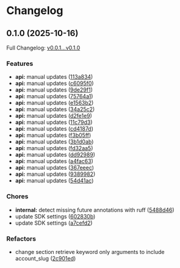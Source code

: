 # Changelog

## 0.1.0 (2025-10-16)

Full Changelog: [v0.0.1...v0.1.0](https://github.com/adamsteele-sp/searchpilot-python/compare/v0.0.1...v0.1.0)

### Features

* **api:** manual updates ([113a834](https://github.com/adamsteele-sp/searchpilot-python/commit/113a834f8d7a389c310778fe75272ccd6356256f))
* **api:** manual updates ([c6095f0](https://github.com/adamsteele-sp/searchpilot-python/commit/c6095f0b47fe85209d6a5bf642d47536cbadb158))
* **api:** manual updates ([9de29f1](https://github.com/adamsteele-sp/searchpilot-python/commit/9de29f11a5921863bd41f641af63743cd282b2ba))
* **api:** manual updates ([75764a1](https://github.com/adamsteele-sp/searchpilot-python/commit/75764a1dc8dda7ddb1506e377e3f03af97cf32e7))
* **api:** manual updates ([e1563b2](https://github.com/adamsteele-sp/searchpilot-python/commit/e1563b22b22ecba37783c93fb6f80a1682bd34e1))
* **api:** manual updates ([34a25c2](https://github.com/adamsteele-sp/searchpilot-python/commit/34a25c2bbb4f97a386acfea900594f55474877ea))
* **api:** manual updates ([d2fe1e9](https://github.com/adamsteele-sp/searchpilot-python/commit/d2fe1e9c7a0f2d096dc48566a46f457e81fba61a))
* **api:** manual updates ([11c79d3](https://github.com/adamsteele-sp/searchpilot-python/commit/11c79d3e4866901cb6eb78d48602aa48e3d70d1b))
* **api:** manual updates ([cd4187d](https://github.com/adamsteele-sp/searchpilot-python/commit/cd4187dc722557f01f60bf75bdd4d5ca54e94b7c))
* **api:** manual updates ([f3b05ff](https://github.com/adamsteele-sp/searchpilot-python/commit/f3b05ffc74710a4ef88a53e13a1fcc7d4c3c73d0))
* **api:** manual updates ([3b1d0ab](https://github.com/adamsteele-sp/searchpilot-python/commit/3b1d0abdeb5ec26816910fcaacc47726ebb9d837))
* **api:** manual updates ([fd32aa5](https://github.com/adamsteele-sp/searchpilot-python/commit/fd32aa526284d0323ddbedfa25319eebefa8a9de))
* **api:** manual updates ([dd92989](https://github.com/adamsteele-sp/searchpilot-python/commit/dd9298984450782980c32225cc9d0585dfea7708))
* **api:** manual updates ([a4fac63](https://github.com/adamsteele-sp/searchpilot-python/commit/a4fac63eb53e71a38115c98fc948089144c78cbc))
* **api:** manual updates ([367eeec](https://github.com/adamsteele-sp/searchpilot-python/commit/367eeec112e6ee0eb39dcfc856409dc62cda6060))
* **api:** manual updates ([9389982](https://github.com/adamsteele-sp/searchpilot-python/commit/93899824a4ea62748cdb5f2920ae2d84145581ed))
* **api:** manual updates ([54d41ac](https://github.com/adamsteele-sp/searchpilot-python/commit/54d41ac396f20f0ae216f216cd2914fd5557fa40))


### Chores

* **internal:** detect missing future annotations with ruff ([5488d46](https://github.com/adamsteele-sp/searchpilot-python/commit/5488d46c89a9c2a523fc47a8d0dae6ba8ffbfcaf))
* update SDK settings ([602830b](https://github.com/adamsteele-sp/searchpilot-python/commit/602830ba3feff1ba89257fb71675e1c545aeca4f))
* update SDK settings ([a7cefd2](https://github.com/adamsteele-sp/searchpilot-python/commit/a7cefd2095987590b83181c33b549c162039d28e))


### Refactors

* change section retrieve keyword only arguments to include account_slug ([2c901ed](https://github.com/adamsteele-sp/searchpilot-python/commit/2c901ed3d419b4cdacb8face91e74b07b81c84f6))
